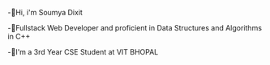 -👋Hi, i'm Soumya Dixit 

-🌱Fullstack Web Developer and proficient in Data Structures and Algorithms in C++

-🔭I'm a 3rd Year CSE Student at VIT BHOPAL


